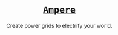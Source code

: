 # [<div align="center">`Ampere`</div>](https://github.com/GTLugo/ampere)

<div align="center">Create power grids to electrify your world.</div>